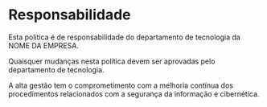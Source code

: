 # Responsabilidade

Esta política é de responsabilidade do departamento de tecnologia da NOME DA EMPRESA.

Quaisquer mudanças nesta política devem ser aprovadas pelo departamento de tecnologia.

A alta gestão tem o comprometimento com a melhoria contínua dos procedimentos relacionados com a segurança da informação e cibernética.